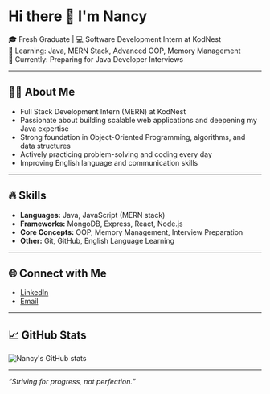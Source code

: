 # Hi there 👋 I'm Nancy

🎓 Fresh Graduate | 💻 Software Development Intern at KodNest  
🌱 Learning: Java, MERN Stack, Advanced OOP, Memory Management  
🚀 Currently: Preparing for Java Developer Interviews

---

## 👩‍💻 About Me

- Full Stack Development Intern (MERN) at KodNest
- Passionate about building scalable web applications and deepening my Java expertise
- Strong foundation in Object-Oriented Programming, algorithms, and data structures
- Actively practicing problem-solving and coding every day
- Improving English language and communication skills

---

## 🔥 Skills

- **Languages:** Java, JavaScript (MERN stack)
- **Frameworks:** MongoDB, Express, React, Node.js
- **Core Concepts:** OOP, Memory Management, Interview Preparation
- **Other:** Git, GitHub, English Language Learning

---

## 🌐 Connect with Me

- [LinkedIn](https://www.linkedin.com/in/nancy-lak/)
- [Email](mailto:nancy.your.email@example.com)

---

## 📈 GitHub Stats

![Nancy's GitHub stats](https://github-readme-stats.vercel.app/api?username=Nancylak&show_icons=true&hide_title=true)

---

*“Striving for progress, not perfection.”*

